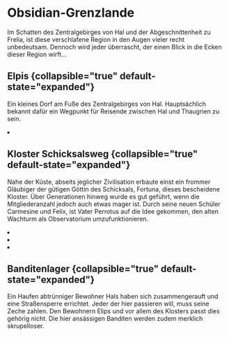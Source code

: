 # Obsidian-Grenzlande

Im Schatten des Zentralgebirges von Hal und der Abgeschnittenheit zu Frelia, ist diese verschlafene Region in den Augen
vieler recht unbedeutsam. Dennoch wird jeder überrascht, der einen Blick in die Ecken dieser Region wirft...

## Elpis {collapsible="true" default-state="expanded"}

Ein kleines Dorf am Fuße des Zentralgebirges von Hal. Hauptsächlich bekannt dafür ein Wegpunkt für Reisende zwischen Hal
und Thaugrien zu sein.

<procedure title="Charaktere von diesem Ort">
<list columns="3">
<li><a href="Marjorie.md"></a></li>
</list>
</procedure>

## Kloster Schicksalsweg {collapsible="true" default-state="expanded"}

Nahe der Küste, abseits jeglicher Zivilisation erbaute einst ein frommer Gläubiger der gütigen Göttin des Schicksals,
Fortuna, dieses bescheidene Kloster. Über Generationen hinweg wurde es gut geführt, wenn die Mitgliederanzahl jedoch
auch etwas mager ist. Durch seine neuen Schüler Carmesine und Felix, ist Vater Perrotus auf die Idee gekommen, den
alten Wachturm als Observatorium umzufunktionieren.

<procedure title="Charaktere von diesem Ort">
<list columns="3">
<li><a href="Perrotus.md"></a></li>
<li><a href="Carmesine.md"></a></li>
<li><a href="Felix.md"></a></li>
</list>
</procedure>

## Banditenlager {collapsible="true" default-state="expanded"}

Ein Haufen abtrünniger Bewohner Hals haben sich zusammengerauft und eine Straßensperre errichtet. Jeder der hier
passieren will, muss seine Zeche zahlen. Den Bewohnern Elips und vor allem des Klosters passt dies gehörig nicht. Die
hier ansässigen Banditen werden zudem merklich skrupelloser.

